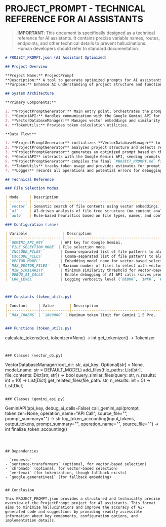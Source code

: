 # PROJECT_PROMPT - TECHNICAL REFERENCE FOR AI ASSISTANTS

> **IMPORTANT**: This document is specifically designed as a technical reference for AI assistants.
> It contains precise variable names, routes, endpoints, and other technical details to prevent hallucinations.
> Human developers should refer to standard documentation.

```markdown
# PROJECT_PROMPT.json (AI Assistant Optimized)

## Project Overview

**Project Name:** ProjectPrompt
**Description:** A tool to generate optimized prompts for AI assistants based on codebase analysis.
**Purpose:** Enhance AI understanding of project structure and functionality for improved code generation and assistance.

## System Architecture

**Primary Components:**

1. **ProjectPromptGenerator:** Main entry point, orchestrates the prompt generation process.
2. **GeminiAPI:** Handles communication with the Google Gemini API for AI-powered analysis and prompt generation.
3. **VectorDatabaseManager:** Manages vector embeddings and similarity search for file selection.
4. **TokenUtils:** Provides token calculation utilities.

**Data Flow:**

1. **ProjectPromptGenerator** initializes **VectorDatabaseManager** to create file embeddings and **TokenUtils** for token counting.
2. **ProjectPromptGenerator** analyzes project structure and selects relevant files using the chosen file selection mode (vector, ai, or auto).
3. **ProjectPromptGenerator** generates an optimized prompt based on the selected files and their content using both local analysis and calls to the **GeminiAPI**.
4. **GeminiAPI** interacts with the Google Gemini API, sending prompts and receiving generated content.
5. **ProjectPromptGenerator** compiles the final `PROJECT_PROMPT.md` file.
6. **TokenUtils** tracks token usage and provides estimates for prompt sizes.
7. **Logger** records all operations and potential errors for debugging and analysis.

## Technical Reference

### File Selection Modes

| Mode     | Description                                                          | Dependencies                                   |
| -------- | -------------------------------------------------------------------- | --------------------------------------------- |
| `vector` | Semantic search of file contents using vector embeddings.             | `sentence-transformers`, `chromadb`          |
| `ai`     | AI-driven analysis of file tree structure (no content analysis).    | Google Gemini API                             |
| `auto`   | Rule-based heuristics based on file types, names, and content patterns. | None                                          |

### Configuration (.env)

| Variable                | Description                                                                  | Default Value                     |
| ----------------------- | ---------------------------------------------------------------------------- | --------------------------------- |
| `GEMINI_API_KEY`       | API key for Google Gemini.                                                  | (Required)                        |
| `FILE_SELECTION_MODE` | File selection mode.                                                           | `vector`                          |
| `INCLUDE_FILES`        | Comma-separated list of file patterns to always include.                      | (Empty)                           |
| `EXCLUDE_FILES`        | Comma-separated list of file patterns to always exclude.                      | (Empty)                           |
| `VECTOR_MODEL`         | Embedding model name for vector-based selection.                              | `all-MiniLM-L6-v2`                |
| `MAX_VECTOR_FILES`    | Maximum number of files to select with vector mode.                           | `20`                              |
| `MIN_SIMILARITY`       | Minimum similarity threshold for vector-based selection (0.0-1.0).              | `0.6`                             |
| `DEBUG_AI_CALLS`       | Enable debugging of AI API calls (saves prompts and responses).               | `false`                           |
| `LOG_LEVEL`            | Logging verbosity level (`DEBUG`, `INFO`, `WARNING`, `ERROR`).              | `INFO`                            |



### Constants (token_utils.py)

| Constant     | Value       | Description                                        |
|--------------|-------------|----------------------------------------------------|
| `MAX_TOKENS` | `1800000` | Maximum token limit for Gemini 1.5 Pro.           |


### Functions (token_utils.py)

```
calculate_tokens(text, tokenizer=None) -> int
get_tokenizer() -> Tokenizer
```


### Classes (vector_db.py)

```
VectorDatabaseManager(root_dir: str, api_key: Optional[str] = None, model_name: str = DEFAULT_MODEL)
    add_files(file_paths: List[str], file_contents: Dict[str, str]) -> bool
    query_similar_files(query: str, n_results: int = 10) -> List[Dict]
    get_related_files(file_path: str, n_results: int = 5) -> List[Dict]
```

### Classes (gemini_api.py)

```
GeminiAPI(api_key, debug_ai_calls=False)
    call_gemini_api(prompt, tokenizer=None, operation_name="API Call", source_file="", prompt_summary="") -> str
    log_token_accounting(input_tokens, output_tokens, prompt_summary="", operation_name="", source_file="") -> int
    finalize_token_accounting()
```



## Dependencies

- `requests`
- `sentence-transformers` (optional, for vector-based selection)
- `chromadb` (optional, for vector-based selection)
- `vertexai` (for tokenization, though fallback exists)
- `google.generativeai` (for fallback embedding)


## Conclusion

This PROJECT_PROMPT.json provides a structured and technically precise overview of the ProjectPrompt project for AI assistants. This format aims to minimize hallucinations and improve the accuracy of AI-generated code and suggestions by providing readily accessible information about key components, configuration options, and implementation details.
```